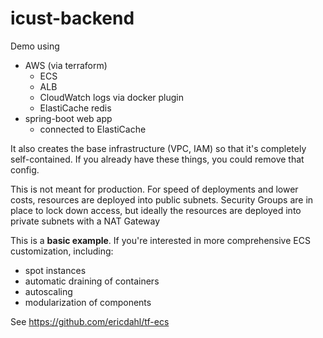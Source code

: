 # icust-backend

Demo using
- AWS (via terraform)
    - ECS
    - ALB
    - CloudWatch logs via docker plugin
    - ElastiCache redis
- spring-boot web app
    - connected to ElastiCache

It also creates the base infrastructure (VPC, IAM) so that it's completely self-contained. If you
already have these things, you could remove that config.

This is not meant for production. For speed of deployments and lower costs, resources are deployed
into public subnets. Security Groups are in place to lock down access, but ideally the resources
are deployed into private subnets with a NAT Gateway

This is a **basic example**. If you're interested in more comprehensive ECS customization, including:
- spot instances
- automatic draining of containers
- autoscaling
- modularization of components

See https://github.com/ericdahl/tf-ecs
